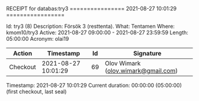 RECEIPT for databas:try3
================ 2021-08-27 10:01:29 =================

Id:          try3 (8)
Description: Försök 3 (resttenta).
What:        Tentamen
Where:       kmom10/try3
Active:      2021-08-27 09:00:00 - 2021-08-27 23:59:59
Length:      05:00:00
Acronym:     olai19

| Action   | Timestamp           | Id    | Signature |
|----------|---------------------|-------|-----------|
| Checkout | 2021-08-27 10:01:29 |    69 | Olov Wimark (olov.wimark@gmail.com) |

Timestamp:        2021-08-27 10:01:29
Current duration: 00:00:00 (05:00:00) (first checkout, last seal)

